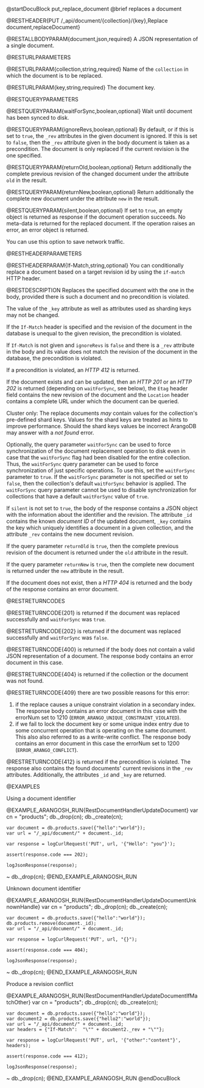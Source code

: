
@startDocuBlock put_replace_document
@brief replaces a document

@RESTHEADER{PUT /_api/document/{collection}/{key},Replace document,replaceDocument}

@RESTALLBODYPARAM{document,json,required}
A JSON representation of a single document.

@RESTURLPARAMETERS

@RESTURLPARAM{collection,string,required}
Name of the `collection` in which the document is to be replaced.

@RESTURLPARAM{key,string,required}
The document key.

@RESTQUERYPARAMETERS

@RESTQUERYPARAM{waitForSync,boolean,optional}
Wait until document has been synced to disk.

@RESTQUERYPARAM{ignoreRevs,boolean,optional}
By default, or if this is set to `true`, the `_rev` attributes in
the given document is ignored. If this is set to `false`, then
the `_rev` attribute given in the body document is taken as a
precondition. The document is only replaced if the current revision
is the one specified.

@RESTQUERYPARAM{returnOld,boolean,optional}
Return additionally the complete previous revision of the changed
document under the attribute `old` in the result.

@RESTQUERYPARAM{returnNew,boolean,optional}
Return additionally the complete new document under the attribute `new`
in the result.

@RESTQUERYPARAM{silent,boolean,optional}
If set to `true`, an empty object is returned as response if the document operation
succeeds. No meta-data is returned for the replaced document. If the
operation raises an error, an error object is returned.

You can use this option to save network traffic.

@RESTHEADERPARAMETERS

@RESTHEADERPARAM{If-Match,string,optional}
You can conditionally replace a document based on a target revision id by
using the `if-match` HTTP header.

@RESTDESCRIPTION
Replaces the specified document with the one in the body, provided there is
such a document and no precondition is violated.

The value of the `_key` attribute as well as attributes
used as sharding keys may not be changed.

If the `If-Match` header is specified and the revision of the
document in the database is unequal to the given revision, the
precondition is violated.

If `If-Match` is not given and `ignoreRevs` is `false` and there
is a `_rev` attribute in the body and its value does not match
the revision of the document in the database, the precondition is
violated.

If a precondition is violated, an *HTTP 412* is returned.

If the document exists and can be updated, then an *HTTP 201* or
an *HTTP 202* is returned (depending on `waitForSync`, see below),
the `Etag` header field contains the new revision of the document
and the `Location` header contains a complete URL under which the
document can be queried.

Cluster only: The replace documents _may_ contain
values for the collection's pre-defined shard keys. Values for the shard keys
are treated as hints to improve performance. Should the shard keys
values be incorrect ArangoDB may answer with a *not found* error.

Optionally, the query parameter `waitForSync` can be used to force
synchronization of the document replacement operation to disk even in case
that the `waitForSync` flag had been disabled for the entire collection.
Thus, the `waitForSync` query parameter can be used to force synchronization
of just specific operations. To use this, set the `waitForSync` parameter
to `true`. If the `waitForSync` parameter is not specified or set to
`false`, then the collection's default `waitForSync` behavior is
applied. The `waitForSync` query parameter cannot be used to disable
synchronization for collections that have a default `waitForSync` value
of `true`.

If `silent` is not set to `true`, the body of the response contains a JSON
object with the information about the identifier and the revision. The attribute
`_id` contains the known *document ID* of the updated document, `_key`
contains the key which uniquely identifies a document in a given collection,
and the attribute `_rev` contains the new document revision.

If the query parameter `returnOld` is `true`, then
the complete previous revision of the document
is returned under the `old` attribute in the result.

If the query parameter `returnNew` is `true`, then
the complete new document is returned under
the `new` attribute in the result.

If the document does not exist, then a *HTTP 404* is returned and the
body of the response contains an error document.

@RESTRETURNCODES

@RESTRETURNCODE{201}
is returned if the document was replaced successfully and
`waitForSync` was `true`.

@RESTRETURNCODE{202}
is returned if the document was replaced successfully and
`waitForSync` was `false`.

@RESTRETURNCODE{400}
is returned if the body does not contain a valid JSON representation
of a document. The response body contains
an error document in this case.

@RESTRETURNCODE{404}
is returned if the collection or the document was not found.

@RESTRETURNCODE{409}
there are two possible reasons for this error:
1) if the replace causes a unique constraint violation in a secondary
index. The response body contains an error document in
this case with the errorNum set to 1210 (`ERROR_ARANGO_UNIQUE_CONSTRAINT_VIOLATED`).
2) if we fail to lock the document key or some unique index entry
due to some concurrent operation that is operating on the same
document. This also also referred to as a write-write conflict.
The response body contains an error document in this case the
errorNum set to 1200 (`ERROR_ARANGO_CONFLICT`).

@RESTRETURNCODE{412}
is returned if the precondition is violated. The response also contains
the found documents' current revisions in the `_rev` attributes.
Additionally, the attributes `_id` and `_key` are returned.

@EXAMPLES

Using a document identifier

@EXAMPLE_ARANGOSH_RUN{RestDocumentHandlerUpdateDocument}
    var cn = "products";
    db._drop(cn);
    db._create(cn);

    var document = db.products.save({"hello":"world"});
    var url = "/_api/document/" + document._id;

    var response = logCurlRequest('PUT', url, '{"Hello": "you"}');

    assert(response.code === 202);

    logJsonResponse(response);
  ~ db._drop(cn);
@END_EXAMPLE_ARANGOSH_RUN

Unknown document identifier

@EXAMPLE_ARANGOSH_RUN{RestDocumentHandlerUpdateDocumentUnknownHandle}
    var cn = "products";
    db._drop(cn);
    db._create(cn);

    var document = db.products.save({"hello":"world"});
    db.products.remove(document._id);
    var url = "/_api/document/" + document._id;

    var response = logCurlRequest('PUT', url, "{}");

    assert(response.code === 404);

    logJsonResponse(response);
  ~ db._drop(cn);
@END_EXAMPLE_ARANGOSH_RUN

Produce a revision conflict

@EXAMPLE_ARANGOSH_RUN{RestDocumentHandlerUpdateDocumentIfMatchOther}
    var cn = "products";
    db._drop(cn);
    db._create(cn);

    var document = db.products.save({"hello":"world"});
    var document2 = db.products.save({"hello2":"world"});
    var url = "/_api/document/" + document._id;
    var headers = {"If-Match":  "\"" + document2._rev + "\""};

    var response = logCurlRequest('PUT', url, '{"other":"content"}', headers);

    assert(response.code === 412);

    logJsonResponse(response);
  ~ db._drop(cn);
@END_EXAMPLE_ARANGOSH_RUN
@endDocuBlock
